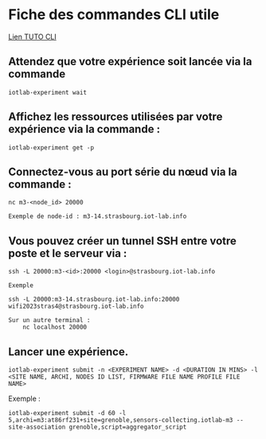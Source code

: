 # Fiche des commandes CLI utile 

[Lien TUTO CLI](https://iot-lab.github.io/docs/tools/cli/)

## Attendez que votre expérience soit lancée via la commande

    iotlab-experiment wait

## Affichez les ressources utilisées par votre expérience via la commande :

    iotlab-experiment get -p

## Connectez-vous au port série du nœud via la commande :
    
    nc m3-<node_id> 20000

    Exemple de node-id : m3-14.strasbourg.iot-lab.info

## Vous pouvez créer un tunnel SSH entre votre poste et le serveur via :

    ssh -L 20000:m3-<id>:20000 <login>@strasbourg.iot-lab.info

    Exemple 

    ssh -L 20000:m3-14.strasbourg.iot-lab.info:20000 wifi2023stras4@strasbourg.iot-lab.info

    Sur un autre terminal : 
        nc localhost 20000

## Lancer une expérience. 
    iotlab-experiment submit -n <EXPERIMENT NAME> -d <DURATION IN MINS> -l <SITE NAME, ARCHI, NODES ID LIST, FIRMWARE FILE NAME PROFILE FILE NAME>

Exemple :

    iotlab-experiment submit -d 60 -l 5,archi=m3:at86rf231+site=grenoble,sensors-collecting.iotlab-m3 --site-association grenoble,script=aggregator_script